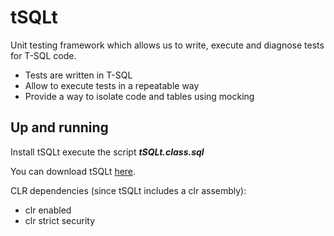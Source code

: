 # tSQLt

Unit testing framework which allows us to write, execute and diagnose tests for T-SQL code.

* Tests are written in T-SQL
* Allow to execute tests in a repeatable way
* Provide a way to isolate code and tables using mocking

## Up and running

Install tSQLt execute the script ***tSQLt.class.sql***

You can download tSQLt [here]( http://tsqlt.org/download/tsqlt/).

CLR dependencies (since tSQLt includes a clr assembly):

* clr enabled
* clr strict security


